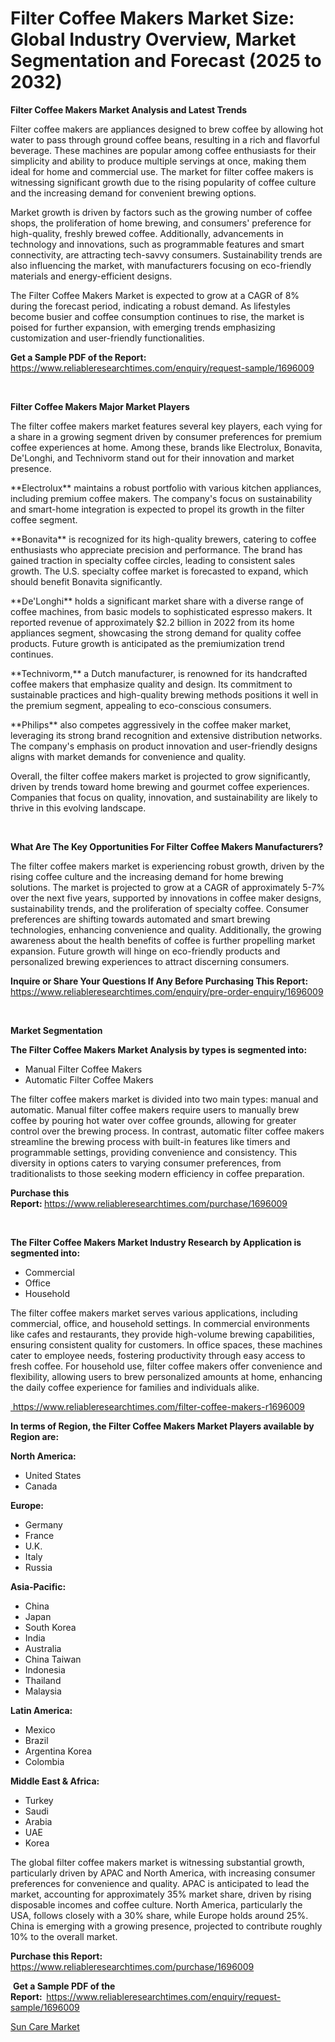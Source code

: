 <p><h1>Filter Coffee Makers Market Size: Global Industry Overview, Market Segmentation and Forecast (2025 to 2032)</h1></p><p><strong>Filter Coffee Makers Market Analysis and Latest Trends</strong></p>
<p><p>Filter coffee makers are appliances designed to brew coffee by allowing hot water to pass through ground coffee beans, resulting in a rich and flavorful beverage. These machines are popular among coffee enthusiasts for their simplicity and ability to produce multiple servings at once, making them ideal for home and commercial use. The market for filter coffee makers is witnessing significant growth due to the rising popularity of coffee culture and the increasing demand for convenient brewing options.</p><p>Market growth is driven by factors such as the growing number of coffee shops, the proliferation of home brewing, and consumers' preference for high-quality, freshly brewed coffee. Additionally, advancements in technology and innovations, such as programmable features and smart connectivity, are attracting tech-savvy consumers. Sustainability trends are also influencing the market, with manufacturers focusing on eco-friendly materials and energy-efficient designs.</p><p>The Filter Coffee Makers Market is expected to grow at a CAGR of 8% during the forecast period, indicating a robust demand. As lifestyles become busier and coffee consumption continues to rise, the market is poised for further expansion, with emerging trends emphasizing customization and user-friendly functionalities.</p></p>
<p><strong>Get a Sample PDF of the Report:&nbsp;</strong> <a href="https://www.reliableresearchtimes.com/enquiry/request-sample/1696009?utm_campaign=2524&utm_medium=2&utm_source=Github&utm_content=ia&utm_term=04042025&utm_id=filter-coffee-makers">https://www.reliableresearchtimes.com/enquiry/request-sample/1696009</a></p>
<p>&nbsp;</p>
<p><strong>Filter Coffee Makers Major Market Players</strong></p>
<p><p>The filter coffee makers market features several key players, each vying for a share in a growing segment driven by consumer preferences for premium coffee experiences at home. Among these, brands like Electrolux, Bonavita, De'Longhi, and Technivorm stand out for their innovation and market presence.</p><p>**Electrolux** maintains a robust portfolio with various kitchen appliances, including premium coffee makers. The company's focus on sustainability and smart-home integration is expected to propel its growth in the filter coffee segment.</p><p>**Bonavita** is recognized for its high-quality brewers, catering to coffee enthusiasts who appreciate precision and performance. The brand has gained traction in specialty coffee circles, leading to consistent sales growth. The U.S. specialty coffee market is forecasted to expand, which should benefit Bonavita significantly.</p><p>**De'Longhi** holds a significant market share with a diverse range of coffee machines, from basic models to sophisticated espresso makers. It reported revenue of approximately $2.2 billion in 2022 from its home appliances segment, showcasing the strong demand for quality coffee products. Future growth is anticipated as the premiumization trend continues.</p><p>**Technivorm,** a Dutch manufacturer, is renowned for its handcrafted coffee makers that emphasize quality and design. Its commitment to sustainable practices and high-quality brewing methods positions it well in the premium segment, appealing to eco-conscious consumers.</p><p>**Philips** also competes aggressively in the coffee maker market, leveraging its strong brand recognition and extensive distribution networks. The company's emphasis on product innovation and user-friendly designs aligns with market demands for convenience and quality.</p><p>Overall, the filter coffee makers market is projected to grow significantly, driven by trends toward home brewing and gourmet coffee experiences. Companies that focus on quality, innovation, and sustainability are likely to thrive in this evolving landscape.</p></p>
<p>&nbsp;</p>
<p><strong>What Are The Key Opportunities For Filter Coffee Makers Manufacturers?</strong></p>
<p><p>The filter coffee makers market is experiencing robust growth, driven by the rising coffee culture and the increasing demand for home brewing solutions. The market is projected to grow at a CAGR of approximately 5-7% over the next five years, supported by innovations in coffee maker designs, sustainability trends, and the proliferation of specialty coffee. Consumer preferences are shifting towards automated and smart brewing technologies, enhancing convenience and quality. Additionally, the growing awareness about the health benefits of coffee is further propelling market expansion. Future growth will hinge on eco-friendly products and personalized brewing experiences to attract discerning consumers.</p></p>
<p><strong>Inquire or Share Your Questions If Any Before Purchasing This Report:</strong> <a href="https://www.reliableresearchtimes.com/enquiry/pre-order-enquiry/1696009?utm_campaign=2524&utm_medium=2&utm_source=Github&utm_content=ia&utm_term=04042025&utm_id=filter-coffee-makers">https://www.reliableresearchtimes.com/enquiry/pre-order-enquiry/1696009</a></p>
<p>&nbsp;</p>
<p><strong>Market Segmentation</strong></p>
<p><strong>The Filter Coffee Makers Market Analysis by types is segmented into:</strong></p>
<p><ul><li>Manual Filter Coffee Makers</li><li>Automatic Filter Coffee Makers</li></ul></p>
<p><p>The filter coffee makers market is divided into two main types: manual and automatic. Manual filter coffee makers require users to manually brew coffee by pouring hot water over coffee grounds, allowing for greater control over the brewing process. In contrast, automatic filter coffee makers streamline the brewing process with built-in features like timers and programmable settings, providing convenience and consistency. This diversity in options caters to varying consumer preferences, from traditionalists to those seeking modern efficiency in coffee preparation.</p></p>
<p><strong>Purchase this Report:&nbsp;</strong><a href="https://www.reliableresearchtimes.com/purchase/1696009?utm_campaign=2524&utm_medium=2&utm_source=Github&utm_content=ia&utm_term=04042025&utm_id=filter-coffee-makers">https://www.reliableresearchtimes.com/purchase/1696009</a></p>
<p>&nbsp;</p>
<p><strong>The Filter Coffee Makers Market Industry Research by Application is segmented into:</strong></p>
<p><ul><li>Commercial</li><li>Office</li><li>Household</li></ul></p>
<p><p>The filter coffee makers market serves various applications, including commercial, office, and household settings. In commercial environments like cafes and restaurants, they provide high-volume brewing capabilities, ensuring consistent quality for customers. In office spaces, these machines cater to employee needs, fostering productivity through easy access to fresh coffee. For household use, filter coffee makers offer convenience and flexibility, allowing users to brew personalized amounts at home, enhancing the daily coffee experience for families and individuals alike.</p></p>
<p><a href="https://www.reliableresearchtimes.com/filter-coffee-makers-r1696009?utm_campaign=2524&utm_medium=2&utm_source=Github&utm_content=ia&utm_term=04042025&utm_id=filter-coffee-makers">&nbsp;https://www.reliableresearchtimes.com/filter-coffee-makers-r1696009</a></p>
<p><strong>In terms of Region, the Filter Coffee Makers Market Players available by Region are:</strong></p>
<p>
    <p> <strong> North America: </strong>
        <ul>
            <li>United States</li>
            <li>Canada</li>
        </ul>
        </p> 
    <p> <strong> Europe: </strong>
        <ul>
            <li>Germany</li>
            <li>France</li>
            <li>U.K.</li>
            <li>Italy</li>
            <li>Russia</li>
        </ul>
        </p> 
    <p> <strong> Asia-Pacific: </strong>
        <ul>
            <li>China</li>
            <li>Japan</li>
            <li>South Korea</li>
            <li>India</li>
            <li>Australia</li>
            <li>China Taiwan</li>
            <li>Indonesia</li>
            <li>Thailand</li>
            <li>Malaysia</li>
        </ul>
        </p> 
    <p> <strong> Latin America: </strong>
        <ul>
            <li>Mexico</li>
            <li>Brazil</li>
            <li>Argentina Korea</li>
            <li>Colombia</li>
        </ul>
        </p> 
    <p> <strong> Middle East & Africa: </strong>
        <ul>
            <li>Turkey</li>
            <li>Saudi</li>
            <li>Arabia</li>
            <li>UAE</li>
            <li>Korea</li>
        </ul>
    </p>
    </p>
<p><p>The global filter coffee makers market is witnessing substantial growth, particularly driven by APAC and North America, with increasing consumer preferences for convenience and quality. APAC is anticipated to lead the market, accounting for approximately 35% market share, driven by rising disposable incomes and coffee culture. North America, particularly the USA, follows closely with a 30% share, while Europe holds around 25%. China is emerging with a growing presence, projected to contribute roughly 10% to the overall market.</p></p>
<p><strong>Purchase this Report: </strong><a href="https://www.reliableresearchtimes.com/purchase/1696009?utm_campaign=2524&utm_medium=2&utm_source=Github&utm_content=ia&utm_term=04042025&utm_id=filter-coffee-makers">https://www.reliableresearchtimes.com/purchase/1696009</a></p>
<p>&nbsp;<strong>Get a Sample PDF of the Report:&nbsp;&nbsp;</strong><a href="https://www.reliableresearchtimes.com/enquiry/request-sample/1696009?utm_campaign=2524&utm_medium=2&utm_source=Github&utm_content=ia&utm_term=04042025&utm_id=filter-coffee-makers">https://www.reliableresearchtimes.com/enquiry/request-sample/1696009</a></p>
<p><strong></strong></p>
<p><p><a href="https://github.com/willjis/Market-Research-Report-List-1/blob/main/sun-care-market.md?utm_campaign=2524&utm_medium=2&utm_source=Github&utm_content=ia&utm_term=04042025&utm_id=filter-coffee-makers">Sun Care Market</a></p></p>
